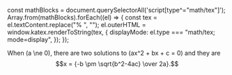 const mathBlocks = document.querySelectorAll('script[type^="math/tex"]');
Array.from(mathBlocks).forEach((el) => {
  const tex = el.textContent.replace("% <![CDATA[", "").replace("%]]>", "");
  el.outerHTML = window.katex.renderToString(tex, {
    displayMode: el.type === "math/tex; mode=display",
  });
});


When \(a \ne 0\), there are two solutions to \(ax^2 + bx + c = 0\) and they are
$$x = {-b \pm \sqrt{b^2-4ac} \over 2a}.$$
